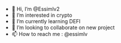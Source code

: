 - 👋 Hi, I’m @Essimlv2
- 👀 I’m interested in crypto
- 🌱 I’m currently learning DEFI
- 💞️ I’m looking to collaborate on new project
- 📫 How to reach me : @essimlv

<!---
Essimlv2/Essimlv2 is a ✨ special ✨ repository because its `README.md` (this file) appears on your GitHub profile.
You can click the Preview link to take a look at your changes.
--->
